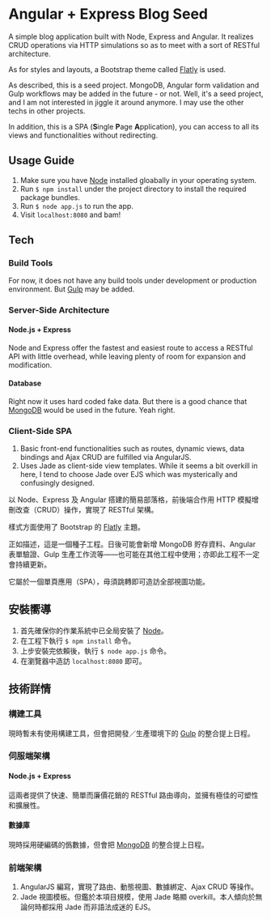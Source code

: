 # Angular + Express Blog Seed

A simple blog application built with Node, Express and Angular. It realizes CRUD operations via HTTP simulations so as to meet with a sort of RESTful architecture.

As for styles and layouts, a Bootstrap theme called [Flatly](https://bootswatch.com/flatly/) is used.

As described, this is a seed project. MongoDB, Angular form validation and Gulp workflows may be added in the future - or not. Well, it's a seed project, and I am not interested in jiggle it around anymore. I may use the other techs in other projects.

In addition, this is a SPA (**S**ingle **P**age **A**pplication), you can access to all its views and functionalities without redirecting.

## Usage Guide

1. Make sure you have [Node](http://nodejs.org/) installed gloabally in your operating system.
2. Run `$ npm install` under the project directory to install the required package bundles.
3. Run `$ node app.js` to run the app.
4. Visit `localhost:8080` and bam!

## Tech

### Build Tools

For now, it does not have any build tools under development or production environment. But [Gulp](http://gulpjs.com/) may be added.

### Server-Side Architecture

#### Node.js + Express

Node and Express offer the fastest and easiest route to access a RESTful API with little overhead, while leaving plenty of room for expansion and modification.

#### Database

Right now it uses hard coded fake data. But there is a good chance that [MongoDB](http://www.mongodb.org) would be used in the future. Yeah right.

### Client-Side SPA

1. Basic front-end functionalities such as routes, dynamic views, data bindings and Ajax CRUD are fulfilled via AngularJS.
2. Uses Jade as client-side view templates. While it seems a bit overkill in here, I tend to choose Jade over EJS which was mysterically and confusingly designed.

以 Node、Express 及 Angular 搭建的簡易部落格，前後端合作用 HTTP 模擬增刪改查（CRUD）操作，實現了 RESTful 架構。

樣式方面使用了 Bootstrap 的 [Flatly](https://bootswatch.com/flatly/) 主題。

正如描述，這是一個種子工程。日後可能會新增 MongoDB 貯存資料、Angular 表單驗證、Gulp 生產工作流等——也可能在其他工程中使用；亦即此工程不一定會持續更新。

它屬於一個單頁應用（SPA），毋須跳轉即可造訪全部視圖功能。

## 安裝嚮導

1. 首先確保你的作業系統中已全局安裝了 [Node](http://nodejs.org/)。
2. 在工程下執行 `$ npm install` 命令。
3. 上步安裝完依賴後，執行 `$ node app.js` 命令。
4. 在瀏覽器中造訪 `localhost:8080` 即可。

## 技術詳情

### 構建工具

現時暫未有使用構建工具，但會把開發／生產環境下的 [Gulp](http://gulpjs.com/) 的整合提上日程。

### 伺服端架構

#### Node.js + Express

這兩者提供了快速、簡單而廉價花銷的 RESTful 路由導向，並擁有極佳的可塑性和擴展性。

#### 數據庫

現時採用硬編碼的僞數據，但會把 [MongoDB](http://www.mongodb.org) 的整合提上日程。

### 前端架構

1. AngularJS 編寫，實現了路由、動態視圖、數據綁定、Ajax CRUD 等操作。
2. Jade 視圖模板。但鑑於本項目規模，使用 Jade 略顯 overkill。本人傾向於無論何時都採用 Jade 而非語法成迷的 EJS。
